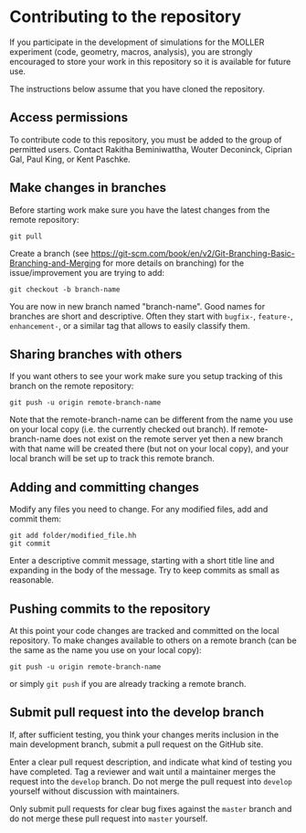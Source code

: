 # Contributing to the repository

If you participate in the development of simulations for the MOLLER experiment (code, geometry, macros, analysis), you are strongly encouraged to store your work in this repository so it is available for future use.

The instructions below assume that you have cloned the repository.

## Access permissions

To contribute code to this repository, you must be added to the group of permitted users. Contact Rakitha Beminiwattha, Wouter Deconinck, Ciprian Gal, Paul King, or Kent Paschke.

## Make changes in branches

Before starting work make sure you have the latest changes from the remote repository:
```
git pull
```

Create a branch (see https://git-scm.com/book/en/v2/Git-Branching-Basic-Branching-and-Merging for more details on branching) for the issue/improvement you are trying to add:
```
git checkout -b branch-name
```
You are now in new branch named "branch-name". Good names for branches are short and descriptive. Often they start with `bugfix-`, `feature-`, `enhancement-`, or a similar tag that allows to easily classify them.

## Sharing branches with others

If you want others to see your work make sure you setup tracking of this branch on the remote repository:
```
git push -u origin remote-branch-name
```
Note that the remote-branch-name can be different from the name you use on your local copy (i.e. the currently checked out branch). If remote-branch-name does not exist on the remote server yet then a new branch with that name will be created there (but not on your local copy), and your local branch will be set up to track this remote branch.

## Adding and committing changes

Modify any files you need to change. For any modified files, add and commit them:
```
git add folder/modified_file.hh
git commit
```
Enter a descriptive commit message, starting with a short title line and expanding in the body of the message. Try to keep commits as small as reasonable.

## Pushing commits to the repository

At this point your code changes are tracked and committed on the local repository. To make changes available to others on a remote branch (can be the same as the name you use on your local copy):
```
git push -u origin remote-branch-name
```
or simply `git push` if you are already tracking a remote branch.

## Submit pull request into the develop branch

If, after sufficient testing, you think your changes merits inclusion in the main development branch, submit a pull request on the GitHub site.

Enter a clear pull request description, and indicate what kind of testing you have completed. Tag a reviewer and wait until a maintainer merges the request into the `develop` branch. Do not merge the pull request into `develop` yourself without discussion with maintainers.

Only submit pull requests for clear bug fixes against the `master` branch and do not merge these pull request into `master` yourself.
